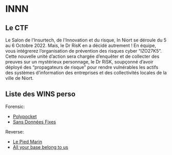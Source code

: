 # INNN

## Le CTF

Le Salon de l'Insurtech, de l'Innovation et du risque, In Niort se déroule du 5 au 6 Octobre 2022. Mais, le Dr RisK en a décidé autrement !
En équipe, vous intégrerez l’organisation de prévention des risques cyber “IZO27K5”. Cette nouvelle unité d’action sera chargée d’enquêter et de collecter des preuves sur un mystérieux personnage, le Dr RiSK, soupçonné d’avoir déployé des “propagateurs de risque” pour rendre vulnérables les actifs des systèmes d’information des entreprises et des collectivités locales de la ville de Niort.

## Liste des WINS perso

Forensic:
* [Polypocket](/Forensic/Polypocket_RESOLU)
* [Sans Données Fixes](/Forensic/Sans%20Données%20Fixes_RESOLU)

Reverse:
* [Le Pied Marin](/Reverse/Le%20Pied%20Marin_RESOLU)
* [All your base belong to us](/Reverse/All%20your%20base%20belong%20to%20us_RESOLU)
